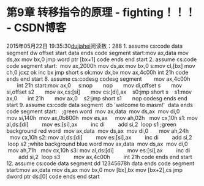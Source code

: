 # 第9章 转移指令的原理 - fighting！！！ - CSDN博客
2015年05月22日 19:35:30[dujiahei](https://me.csdn.net/dujiahei)阅读数：288
1.
assume cs:code
data segment
dw offset start
data ends
code segment
start:mov ax,data
mov ds,ax
mov bx,0
jmp word ptr [bx+1]
code ends
end start
2.
assume cs:code
code segment
start:  mov ax,2000h
mov ds,ax
mov bx,0
s:mov cl,[bx]
mov ch,0
jcxz ok
inc bx
jmp short s
ok:mov dx,bx
mov ax,4c00h
int 21h
code ends
end start
8.
assume cs:codesg
codesg segment
       mov ax,4c00h
       int 21h
start:mov ax,0
    s:nop
      nop
      mov di,offset s
      mov si,offset s2
      mov ax,cs:[si]
      mov cs:[di],ax
   s0:jmp short s
   s1:mov ax,0
      int 21h
      mov ax,0
   s2:jmp short s1
      nop
codesg ends
end start
9.
assume cs:code 
data segment
 db 'welcome to masm!'  
data ends
code segment
start:  
;green word
 mov ax,data
 mov ds,ax
 mov di,0
        mov si,140h
 mov ax,0b800h
 mov es,ax
    mov ah,02h
  mov cx,10h
s1: mov al,ds:[di]
        mov es:[si],ax
        inc di
        add si,2
 loop s1
;green background red word
 mov ax,data
 mov ds,ax
 mov di,0  
    mov ah,24h
  mov cx,10h
s2: mov al,ds:[di]
        mov es:[si],ax
        inc di
        add si,2
 loop s2
;white background blue word
mov ax,data
 mov ds,ax
 mov di,0  
    mov ah,71h
  mov cx,10h
s3: mov al,ds:[di]
        mov es:[si],ax
        inc di
        add si,2
 loop s3
        mov ax,4c00h
        int 21h
code ends
end start
12.
assume cs:code
data segment
dd 12345678h
data ends
code segment
start:mov ax,data
mov ds,ax
mov bx,0
mov [bx],bx
mov [bx+2],cs
jmp dword ptr ds:[0]
code ends
end start
